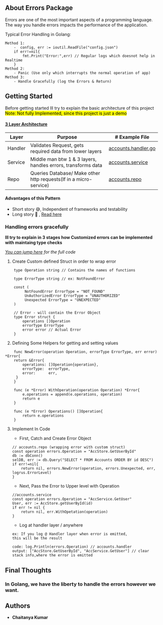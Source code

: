 ## About Errors Package
Errors are one of the most important aspects of a programming language. The way you handle errors impacts the performance of the application.

Typical Error Handling in Golang:
```
Method 1:
    -  config, err := ioutil.ReadFile("config.json")
    if err!=nil{
        fmt.Print("Error:",err) // Regular logs which doesnot help in Realtime
    }
Method 2:
    - Panic (Use only which interrupts the normal operation of app)
Method 3:
    - Handle Gracefully (log the Errors & Return)
```
## Getting Started
Before getting started Ill try to explain the basic architecture of this project
<br><mark>Note: Not fully Implemented, since this project is just a demo</mark>
 #### <ins>3 Layer Architecture</ins>
| Layer | Purpose  | # Example File |
| ------- | --- | --- |
| Handler | Validates Request, gets required data from lower layers | [accounts.handler.go](https://github.com/chaitanya-apty/Go-logger-Implementation/blob/master/accounts/handler/accounts.handler) |
| Service | Middle man btw 1 & 3 layers, handles errors, transforms data | [accounts.service](https://github.com/chaitanya-apty/Go-logger-Implementation/blob/master/accounts/handler/accounts-service.go) |
| Repo | Queries Database/ Make other http requests(If in a micro-service) | [accounts.repo](https://github.com/chaitanya-apty/Go-logger-Implementation/blob/master/accounts/repo/accounts-repo.go) |

#### Advantages of this Pattern
-   Short story 😅, Independent of frameworks and testability
-   Long story 🥺 , [Read here](https://blog.cleancoder.com/uncle-bob/2012/08/13/the-clean-architecture.html)

### Handling errors gracefully
<b>Ill try to explain in 3 stages how Customized errors can be implemented with maintaing type checks</b>

<i>[You can jump here](https://github.com/chaitanya-apty/Go-logger-Implementation/blob/master/errors/errors.go) for the full code </i>
1.   Create Custom defined Struct in order to wrap error
```
    type Operation string // Contains the names of functions

    type ErrorType string // ex: NotFoundError

    const (
         NotFoundError ErrorType = "NOT_FOUND"
         UnAuthorizedError ErrorType = "UNAUTHORIZED"
         Unexpected ErrorType = "UNEXPECTED"
    )

    // Error - will contain the Error Object
    type Error struct {
        operations []Operation
        errorType ErrorType
        error error // Actual Error
    }
```
2. Defining Some Helpers for getting and setting values
```
    func NewError(operation Operation, errorType ErrorType, err error) *Error{
	return &Error{
		operations: []Operation{operation},
		errorType:  errorType,
		error:      err,
     }
    }

    func (e *Error) WithOperation(operation Operation) *Error{
	    e.operations = append(e.operations, operation)
	    return e
    }

    func (e *Error) Operations() []Operation{
	    return e.operations
    }
```
3. Implement In Code
    
    -   First, Catch and Create Error Object
    ```
    // accounts.repo (wrapping error with custom struct)
    const operation errors.Operation = "AccStore.GetUserById"
    db := dbConn()
    selDB, err := db.Query("SELECT * FROM Accounts ORDER BY id DESC")
    if err!=nil{
        return nil, errors.NewError(operation, errors.Unexpected, err, logrus.ErrorLevel)
    }
    ```
    -   Next, Pass the Error to Upper level with Operation
    ```
    //accounts.service
    const operation errors.Operation = "AccService.GetUser"
    User, err := AccStore.getUserById(id)
    if err != nil {
        return nil, err.WithOpetation(operation)
    }
    ```
    -   Log at handler layer / anywhere
    ```
    ex: If you log @ Handler layer when error is emitted,
    this will be the result

    code: log.Println(errors.Operation) // accounts.handler
    output: ["AccStore.GetUserById", "AccService.GetUser"] // clear stack info,where the error is emitted

    ```
## Final Thoughts
### In Golang, we have the liberty to handle the errors however we want.


## Authors
* **Chaitanya Kumar**